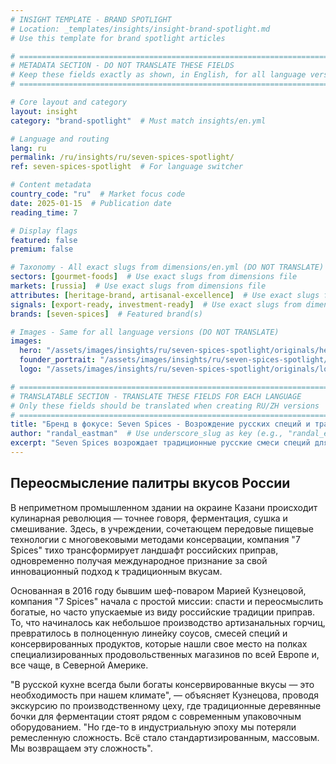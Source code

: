 ```yaml
---
# INSIGHT TEMPLATE - BRAND SPOTLIGHT
# Location: _templates/insights/insight-brand-spotlight.md
# Use this template for brand spotlight articles

# ============================================================================
# METADATA SECTION - DO NOT TRANSLATE THESE FIELDS
# Keep these fields exactly as shown, in English, for all language versions
# ============================================================================

# Core layout and category
layout: insight
category: "brand-spotlight"  # Must match insights/en.yml

# Language and routing
lang: ru
permalink: /ru/insights/ru/seven-spices-spotlight/
ref: seven-spices-spotlight  # For language switcher

# Content metadata
country_code: "ru"  # Market focus code
date: 2025-01-15  # Publication date
reading_time: 7

# Display flags
featured: false
premium: false

# Taxonomy - All exact slugs from dimensions/en.yml (DO NOT TRANSLATE)
sectors: [gourmet-foods]  # Use exact slugs from dimensions file
markets: [russia]  # Use exact slugs from dimensions file
attributes: [heritage-brand, artisanal-excellence]  # Use exact slugs from dimensions file
signals: [export-ready, investment-ready]  # Use exact slugs from dimensions file
brands: [seven-spices]  # Featured brand(s)

# Images - Same for all language versions (DO NOT TRANSLATE)
images:
  hero: "/assets/images/insights/ru/seven-spices-spotlight/originals/hero-moscow-spice-market.jpg"
  founder_portrait: "/assets/images/insights/ru/seven-spices-spotlight/originals/founder-portrait-marina-petrova.jpg"  # Optional
  logo: "/assets/images/insights/ru/seven-spices-spotlight/originals/logo-seven-spices.png"  # Optional

# ============================================================================
# TRANSLATABLE SECTION - TRANSLATE THESE FIELDS FOR EACH LANGUAGE
# Only these fields should be translated when creating RU/ZH versions
# ============================================================================
title: "Бренд в фокусе: Seven Spices - Возрождение русских специй и традиций"
author: "randal_eastman"  # Use underscore_slug as key (e.g., "randal_eastman")
excerpt: "Seven Spices возрождает традиционные русские смеси специй для современной кухни, сочетая исторические рецепты с современным производством для экспорта на мировые рынки."
---
```


## Переосмысление палитры вкусов России

В неприметном промышленном здании на окраине Казани происходит кулинарная революция — точнее говоря, ферментация, сушка и смешивание. Здесь, в учреждении, сочетающем передовые пищевые технологии с многовековыми методами консервации, компания "7 Spices" тихо трансформирует ландшафт российских приправ, одновременно получая международное признание за свой инновационный подход к традиционным вкусам.

Основанная в 2016 году бывшим шеф-поваром Марией Кузнецовой, компания "7 Spices" начала с простой миссии: спасти и переосмыслить богатые, но часто упускаемые из виду российские традиции приправ. То, что начиналось как небольшое производство артизанальных горчиц, превратилось в полноценную линейку соусов, смесей специй и консервированных продуктов, которые нашли свое место на полках специализированных продовольственных магазинов по всей Европе и, все чаще, в Северной Америке.

"В русской кухне всегда были богаты консервированные вкусы — это необходимость при нашем климате", — объясняет Кузнецова, проводя экскурсию по производственному цеху, где традиционные деревянные бочки для ферментации стоят рядом с современным упаковочным оборудованием. "Но где-то в индустриальную эпоху мы потеряли ремесленную сложность. Всё стало стандартизированным, массовым. Мы возвращаем эту сложность".